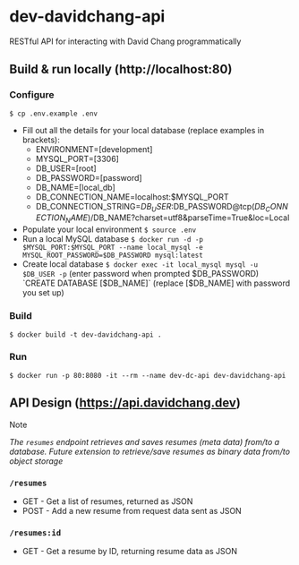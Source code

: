 # dev-davidchang-api
RESTful API for interacting with David Chang programmatically

## Build & run locally (http://localhost:80)
### Configure
`$ cp .env.example .env`
- Fill out all the details for your local database (replace examples in brackets):
	- ENVIRONMENT=[development]
	- MYSQL_PORT=[3306]
	- DB_USER=[root]
	- DB_PASSWORD=[password]
	- DB_NAME=[local_db]
	- DB_CONNECTION_NAME=localhost:$MYSQL_PORT
	- DB_CONNECTION_STRING=$DB_USER:$DB_PASSWORD@tcp($DB_CONNECTION_NAME)/$DB_NAME?charset=utf8&parseTime=True&loc=Local
- Populate your local environment
`$ source .env`
- Run a local MySQL database
`$ docker run -d -p $MYSQL_PORT:$MYSQL_PORT --name local_mysql -e MYSQL_ROOT_PASSWORD=$DB_PASSWORD mysql:latest`
- Create local database
`$ docker exec -it local_mysql mysql -u $DB_USER -p`
(enter password when prompted $DB_PASSWORD)
`CREATE DATABASE [$DB_NAME]` (replace [$DB_NAME] with password you set up)
### Build
`$ docker build -t dev-davidchang-api .`
### Run
`$ docker run -p 80:8080 -it --rm --name dev-dc-api dev-davidchang-api`

## API Design (https://api.davidchang.dev)
>[!NOTE]
>_The `resumes` endpoint retrieves and saves resumes (meta data) from/to a database. Future extension to retrieve/save resumes as binary data from/to object storage_
### `/resumes` 
- GET - Get a list of resumes, returned as JSON
- POST - Add a new resume from request data sent as JSON
### `/resumes:id` 
- GET - Get a resume by ID, returning resume data as JSON
